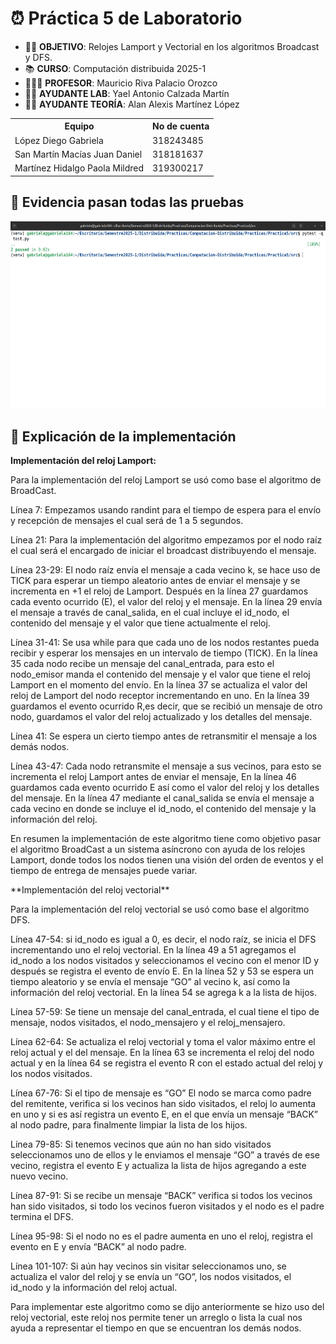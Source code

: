 #  ⏰ Práctica 5 de Laboratorio

* ✍🏻 **OBJETIVO**: Relojes Lamport y Vectorial en los algoritmos Broadcast y DFS. 
* 📚 **CURSO**: Computación distribuida 2025-1 <br>
* 👨🏼‍🏫 **PROFESOR**: Mauricio Riva Palacio Orozco <br>
* 👦🏻 **AYUDANTE LAB**: Yael Antonio Calzada Martín <br>
* 👦🏻 **AYUDANTE TEORÍA**: Alan Alexis Martínez López <br>



<table>
    <tr>
        <th>Equipo</th>
        <th>No de cuenta</th>
    </tr>
    <tr>
        <td>López Diego Gabriela</td>
        <td>318243485</td>
    </tr>
    <tr>
        <td>San Martín Macías Juan Daniel</td>
        <td>318181637</td>
    </tr>
    <tr>
        <td>Martínez Hidalgo Paola Mildred</td>
        <td>319300217</td>
    </tr>
</table>

## 🔧 Evidencia pasan todas las pruebas
<div style="text-align: center;">
<img src="img/ss.png" height="300">
</div>

## 💭 Explicación de la implementación

**Implementación del reloj Lamport:**

 Para la implementación del reloj Lamport se usó como base el algoritmo de BroadCast. 

Línea 7: Empezamos usando randint para el tiempo de espera para el envío y recepción de mensajes el cual será de 1 a 5 segundos.

Línea 21: Para la implementación del algoritmo empezamos por el nodo raíz el cual será el encargado de iniciar el broadcast distribuyendo el mensaje.

Línea 23-29: El nodo raíz envía el mensaje a cada vecino k, se hace uso de TICK para esperar un tiempo aleatorio antes de enviar el mensaje y se incrementa en +1 el reloj de Lamport.
Después en la línea 27 guardamos cada evento ocurrido (E), el valor del reloj y el mensaje.
En la línea 29 envía el mensaje a través de canal_salida, en el cual incluye el id_nodo, el contenido del mensaje y el valor que tiene actualmente el reloj. 

Línea 31-41: Se usa while para que cada uno de los nodos restantes pueda recibir y esperar los mensajes en un intervalo de tiempo (TICK).
En la línea 35 cada nodo recibe un mensaje del canal_entrada, para esto el nodo_emisor manda el contenido del mensaje y el valor que tiene el reloj Lamport en el momento del envío.
En la línea 37 se actualiza el valor del reloj de Lamport del nodo receptor incrementando en uno.
En la línea 39 guardamos el evento ocurrido R,es decir, que se recibió un mensaje de otro nodo, guardamos el valor del reloj actualizado y los detalles del mensaje. 

Línea 41: Se espera un cierto tiempo antes de retransmitir el mensaje a los demás nodos.

Línea 43-47: Cada nodo retransmite el mensaje a sus vecinos, para esto se incrementa el reloj Lamport antes de enviar el mensaje, 
En la línea 46 guardamos cada evento ocurrido E así como el valor del reloj y los detalles del mensaje.
En la línea 47 mediante el canal_salida se envía el mensaje a cada vecino en donde se incluye el id_nodo, el contenido del mensaje y la información del reloj.

En resumen la implementación de este algoritmo tiene como objetivo pasar el algoritmo BroadCast a un sistema asíncrono con ayuda de los relojes Lamport, donde todos los nodos tienen una visión del orden de eventos y el tiempo de entrega de mensajes puede variar.

</div>
**Implementación del reloj vectorial**

Para la implementación del reloj vectorial se usó como base el algoritmo DFS.

Línea 47-54: si id_nodo es igual a 0, es decir, el nodo raíz, se inicia el DFS incrementando uno el reloj vectorial. 
En la línea 49 a 51 agregamos el id_nodo a los nodos visitados y seleccionamos el vecino con el menor ID y después se registra el evento de envío E.
En la línea 52 y 53 se espera un tiempo aleatorio y se envía el mensaje “GO” al vecino k, así como la información del reloj vectorial.
En la línea 54 se agrega k a la lista de hijos.

Línea 57-59: Se tiene un mensaje del canal_entrada, el cual tiene el tipo de mensaje, nodos visitados, el nodo_mensajero y el reloj_mensajero.

Línea 62-64: Se actualiza el reloj vectorial y toma el valor máximo entre el reloj actual y el del mensaje. 
En la línea 63 se incrementa el reloj del nodo actual y en la línea 64 se registra el evento R con el estado actual del reloj y los nodos visitados.

Línea 67-76: Si el tipo de mensaje es “GO” El nodo se marca como padre del remitente, verifica si los vecinos han sido visitados, el reloj lo aumenta en uno y si es así registra un evento E, en el que envía un mensaje “BACK” al nodo padre, para finalmente limpiar la lista de los hijos.

Línea 79-85: Si tenemos vecinos que aún no han sido visitados seleccionamos uno de ellos y le enviamos el mensaje “GO” a través de ese vecino, registra el evento E y actualiza la lista de hijos agregando a este nuevo vecino. 

Línea 87-91: Si se recibe un mensaje “BACK” verifica si todos los vecinos han sido visitados, si todo los vecinos fueron visitados y el nodo es el padre termina el DFS. 

Línea 95-98: Si el nodo no es el padre aumenta en uno el reloj, registra el evento en E y envía “BACK” al nodo padre.

Línea 101-107: Si aún hay vecinos sin visitar seleccionamos uno, se actualiza el valor del reloj y se envía un “GO”, los nodos visitados, el id_nodo y la información del reloj actual. 

Para implementar este algoritmo como se dijo anteriormente se hizo uso del reloj vectorial, este reloj nos permite tener un arreglo o lista la cual nos ayuda a representar el tiempo en que se encuentran los demás nodos. 


